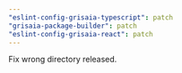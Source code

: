 ```yaml
---
"eslint-config-grisaia-typescript": patch
"grisaia-package-builder": patch
"eslint-config-grisaia-react": patch
---
```


Fix wrong directory released.
